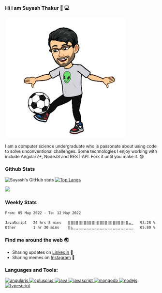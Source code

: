 ### Hi I am Suyash Thakur 👋 :computer:
![alt text](https://github.com/suyash-thakur/suyash-thakur/blob/main/b6cb4bdfda210a55fbf6c0d70b4a5a0af8891e10b39cdf69c4ac720f3c472fed.0.png)
<!--
**suyash-thakur/suyash-thakur** is a ✨ _special_ ✨ repository because its `README.md` (this file) appears on your GitHub profile.

Here are some ideas to get you started:

- 🔭 I’m currently working on ...
- 🌱 I’m currently learning ...
- 👯 I’m looking to collaborate on ...
- 🤔 I’m looking for help with ...
- 💬 Ask me about ...
- 📫 How to reach me: ...
- 😄 Pronouns: ...
- ⚡ Fun fact: ...
-->
I am a computer science undergraduate who is passonate about using code to solve unconventional challenges. Some technologies I enjoy working with include Angular2+, NodeJS and REST API. Fork it until you make it. :sunglasses:


### Github Stats
![Suyash's GitHub stats](https://github-readme-stats.vercel.app/api?username=suyash-thakur&show_icons=true&theme=radical)
[![Top Langs](https://github-readme-stats.vercel.app/api/top-langs/?username=suyash-thakur&hide=css,dockerfile&langs_count=8&layout=compact&theme=radical)](https://github.com/anuraghazra/github-readme-stats)

![](https://komarev.com/ghpvc/?username=suyash-thakur)

### Weekly Stats
<!--START_SECTION:waka-->

```text
From: 05 May 2022 - To: 12 May 2022

JavaScript   24 hrs 8 mins   ⣿⣿⣿⣿⣿⣿⣿⣿⣿⣿⣿⣿⣿⣿⣿⣿⣿⣿⣿⣿⣿⣿⣿⣤⣀   93.28 %
Other        1 hr 30 mins    ⣿⣦⣀⣀⣀⣀⣀⣀⣀⣀⣀⣀⣀⣀⣀⣀⣀⣀⣀⣀⣀⣀⣀⣀⣀   05.80 %
```

<!--END_SECTION:waka-->

### Find me around the web :earth_asia:
  - Sharing updates on [LinkedIn](https://www.linkedin.com/in/suyash-thakur-06777016a/) :briefcase:
  - Sharing memes on [Instagram](https://www.instagram.com/suyash_thakur99/) :camera_flash:
  
  
<h3 align="left">Languages and Tools:</h3>
<p align="left"> <a href="https://angular.io" target="_blank"> <img src="https://simpleicons.org/icons/angular.svg" alt="angularjs" width="40" height="40"/> </a> <a href="https://www.w3schools.com/cpp/" target="_blank"> <img src="https://simpleicons.org/icons/cplusplus.svg" alt="cplusplus" width="40" height="40"/> </a> <a href="https://www.java.com" target="_blank"> <img src="https://simpleicons.org/icons/java.svg" alt="java" width="40" height="40"/> </a> <a href="https://developer.mozilla.org/en-US/docs/Web/JavaScript" target="_blank"> <img src="https://simpleicons.org/icons/javascript.svg" alt="javascript" width="40" height="40"/> </a> <a href="https://www.mongodb.com/" target="_blank"> <img src="https://simpleicons.org/icons/mongodb.svg" alt="mongodb" width="40" height="40"/> </a> <a href="https://nodejs.org" target="_blank"> <img src="https://simpleicons.org/icons/nodedotjs.svg" alt="nodejs" width="40" height="40"/> </a> <a href="https://postman.com" target="_blank"> <img src="https://simpleicons.org/icons/typescript.svg" alt="typescript" width="40" height="40"/> </a> </p>

